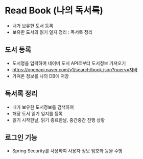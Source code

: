 # Read Book (나의 독서록)
* 내가 보유한 도서 등록
* 보유한 도서의 읽기 일지 정리 : 독서록 정리

## 도서 등록
* 도서명을 입력하여 네이버 도서 API로부터 도서정보 가져오기
* https://openapi.naver.com/v1/search/book.json?query=자바
* 가져온 정보를 나의 DB에 저장

## 독서록 정리
* 내가 보유한 도서정보를 검색하여
* 해당 도서 읽기 일지를 등록
* 읽기 시작한날, 읽기 종료한날, 중간중간 진행 상황

## 로그인 기능
* Spring Security를 사용하여 사용자 정보 암호화 등을 수행